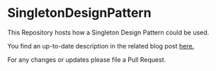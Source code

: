 # SingletonDesignPattern
This Repository hosts how a Singleton Design Pattern could be used.


You find an up-to-date description in the related blog post [here.](https://www.patrickschadler.com/singleton-design-pattern/)

For any changes or updates please file a Pull Request.
